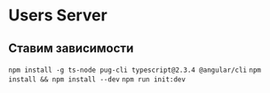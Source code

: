 # Users Server
## Ставим зависимости
`npm install -g ts-node pug-cli typescript@2.3.4 @angular/cli`
`npm install && npm install --dev`
`npm run init:dev`